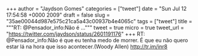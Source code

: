 
+++
author = "Jaydson Gomes"
categories = ["tweet"]
date = "Sun Jul 12 17:54:58 +0000 2009"
draft = false
slug = "35ae00044d987e575c21ca5a43c00937b4e4065c"
tags = ["tweet"]
title = """RT: @Pensador_info:Não é ..."""
tweet = true
micro = true
tweet_url = "https://twitter.com/jaydson/status/2601191176"
+++
RT: @Pensador_info:Não é que eu tenha medo de morrer. É que eu não quero estar lá na hora que isso acontecer.(Woody Allen) http://tr.im/inr8

